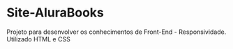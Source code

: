 # Site-AluraBooks
Projeto para desenvolver os conhecimentos de Front-End - Responsividade. Utilizado HTML e CSS
